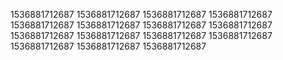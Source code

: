 1536881712687
1536881712687
1536881712687
1536881712687
1536881712687
1536881712687
1536881712687
1536881712687
1536881712687
1536881712687
1536881712687
1536881712687
1536881712687
1536881712687
1536881712687